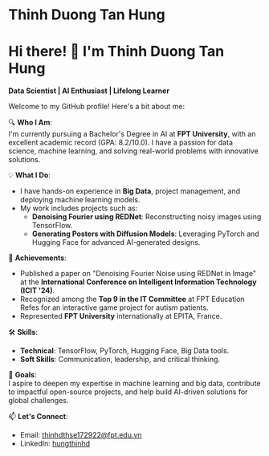 # Thinh Duong Tan Hung
# Hi there! 👋 I'm Thinh Duong Tan Hung  
**Data Scientist | AI Enthusiast | Lifelong Learner**  

Welcome to my GitHub profile! Here's a bit about me:  

🔍 **Who I Am**:  
I'm currently pursuing a Bachelor's Degree in AI at **FPT University**, with an excellent academic record (GPA: 8.2/10.0). I have a passion for data science, machine learning, and solving real-world problems with innovative solutions.  

💡 **What I Do**:  
- I have hands-on experience in **Big Data**, project management, and deploying machine learning models.  
- My work includes projects such as:  
  - **Denoising Fourier using REDNet**: Reconstructing noisy images using TensorFlow.  
  - **Generating Posters with Diffusion Models**: Leveraging PyTorch and Hugging Face for advanced AI-generated designs.  

🌟 **Achievements**:  
- Published a paper on "Denoising Fourier Noise using REDNet in Image" at the **International Conference on Intelligent Information Technology (ICIT '24)**.  
- Recognized among the **Top 9 in the IT Committee** at FPT Education Refes for an interactive game project for autism patients.  
- Represented **FPT University** internationally at EPITA, France.  

🛠️ **Skills**:  
- **Technical**: TensorFlow, PyTorch, Hugging Face, Big Data tools.  
- **Soft Skills**: Communication, leadership, and critical thinking.  

🎯 **Goals**:  
I aspire to deepen my expertise in machine learning and big data, contribute to impactful open-source projects, and help build AI-driven solutions for global challenges.  

📫 **Let's Connect**:  
- Email: [thinhdthse172922@fpt.edu.vn](mailto:thinhdthse172922@fpt.edu.vn)  
- LinkedIn: [hungthinhd](https://linkedin.com/in/hungthinhd)  
